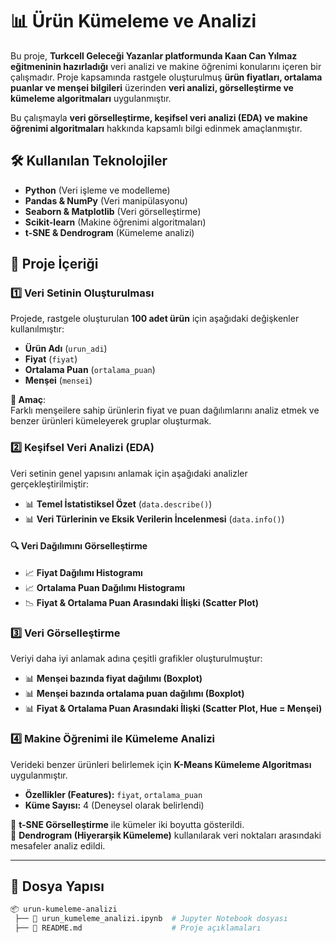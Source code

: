 # 📊 Ürün Kümeleme ve Analizi  

Bu proje, **Turkcell Geleceği Yazanlar platformunda Kaan Can Yılmaz eğitmeninin hazırladığı** veri analizi ve makine öğrenimi konularını içeren bir çalışmadır. Proje kapsamında rastgele oluşturulmuş **ürün fiyatları, ortalama puanlar ve menşei bilgileri** üzerinden **veri analizi, görselleştirme ve kümeleme algoritmaları** uygulanmıştır.  

Bu çalışmayla **veri görselleştirme, keşifsel veri analizi (EDA) ve makine öğrenimi algoritmaları** hakkında kapsamlı bilgi edinmek amaçlanmıştır.  

## 🛠 Kullanılan Teknolojiler  
- **Python** (Veri işleme ve modelleme)  
- **Pandas & NumPy** (Veri manipülasyonu)  
- **Seaborn & Matplotlib** (Veri görselleştirme)  
- **Scikit-learn** (Makine öğrenimi algoritmaları)  
- **t-SNE & Dendrogram** (Kümeleme analizi)  

## 📌 Proje İçeriği  

### 1️⃣ Veri Setinin Oluşturulması  
Projede, rastgele oluşturulan **100 adet ürün** için aşağıdaki değişkenler kullanılmıştır:  
- **Ürün Adı** (`urun_adi`)  
- **Fiyat** (`fiyat`)  
- **Ortalama Puan** (`ortalama_puan`)  
- **Menşei** (`mensei`)  

**📌 Amaç**:  
Farklı menşeilere sahip ürünlerin fiyat ve puan dağılımlarını analiz etmek ve benzer ürünleri kümeleyerek gruplar oluşturmak.  

### 2️⃣ Keşifsel Veri Analizi (EDA)  
Veri setinin genel yapısını anlamak için aşağıdaki analizler gerçekleştirilmiştir:  
- 📊 **Temel İstatistiksel Özet** (`data.describe()`)  
- 📊 **Veri Türlerinin ve Eksik Verilerin İncelenmesi** (`data.info()`)  

#### 🔍 Veri Dağılımını Görselleştirme  
- 📈 **Fiyat Dağılımı Histogramı**  
- 📈 **Ortalama Puan Dağılımı Histogramı**  
- 📉 **Fiyat & Ortalama Puan Arasındaki İlişki (Scatter Plot)**  

### 3️⃣ Veri Görselleştirme  
Veriyi daha iyi anlamak adına çeşitli grafikler oluşturulmuştur:  
- 📊 **Menşei bazında fiyat dağılımı (Boxplot)**  
- 📊 **Menşei bazında ortalama puan dağılımı (Boxplot)**  
- 📊 **Fiyat & Ortalama Puan Arasındaki İlişki (Scatter Plot, Hue = Menşei)**  

### 4️⃣ Makine Öğrenimi ile Kümeleme Analizi  
Verideki benzer ürünleri belirlemek için **K-Means Kümeleme Algoritması** uygulanmıştır.  
- **Özellikler (Features):** `fiyat`, `ortalama_puan`  
- **Küme Sayısı:** 4 (Deneysel olarak belirlendi)  

🚀 **t-SNE Görselleştirme** ile kümeler iki boyutta gösterildi.  
📌 **Dendrogram (Hiyerarşik Kümeleme)** kullanılarak veri noktaları arasındaki mesafeler analiz edildi.  

---

## 📂 Dosya Yapısı  
```bash
📦 urun-kumeleme-analizi  
 ├── 📜 urun_kumeleme_analizi.ipynb  # Jupyter Notebook dosyası  
 ├── 📜 README.md                    # Proje açıklamaları  
